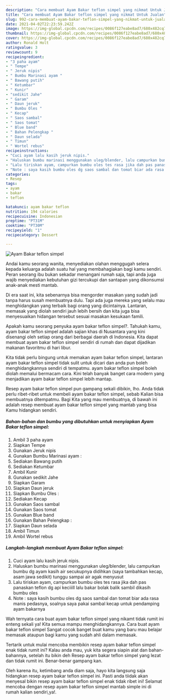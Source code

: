 ```yaml
---
description: "Cara membuat Ayam Bakar teflon simpel yang nikmat Untuk Jualan"
title: "Cara membuat Ayam Bakar teflon simpel yang nikmat Untuk Jualan"
slug: 992-cara-membuat-ayam-bakar-teflon-simpel-yang-nikmat-untuk-jualan
date: 2021-04-02T22:23:59.242Z
image: https://img-global.cpcdn.com/recipes/0086f127eabe8ad7/680x482cq70/ayam-bakar-teflon-simpel-foto-resep-utama.jpg
thumbnail: https://img-global.cpcdn.com/recipes/0086f127eabe8ad7/680x482cq70/ayam-bakar-teflon-simpel-foto-resep-utama.jpg
cover: https://img-global.cpcdn.com/recipes/0086f127eabe8ad7/680x482cq70/ayam-bakar-teflon-simpel-foto-resep-utama.jpg
author: Ronald Holt
ratingvalue: 3
reviewcount: 9
recipeingredient:
- "3 paha ayam"
- " Tempe"
- " Jeruk nipis"
- " Bumbu Marinasi ayam "
- " Bawang putih"
- " Ketumbar"
- " Kunir"
- "sedikit Jahe"
- " Garam"
- " Daun jeruk"
- " Bumbu Oles "
- " Kecap"
- " Saos sambal"
- " Saos tomat"
- " Blue band"
- " Bahan Pelengkap "
- " Daun selada"
- " Timun"
- " Wortel rebus"
recipeinstructions:
- "Cuci ayam lalu kasih jeruk nipis."
- "Haluskan bumbu marinasi menggunakan uleg/blender, lalu campurkan bumbu dg ayam kasih air secukupnya didihkan (saya tambahkan kecap, asam jawa sedikit) tunggu sampai air agak menyusut"
- "Lalu tiriskan ayam, campurkan bumbu oles tes rasa jika dah pas panaskan teflon dg api keciiill lalu bakar bolak balik sambil dikasih bumbu oles"
- "Note : saya kasih bumbu oles dg saos sambal dan tomat biar ada rasa manis pedasnya, soalnya saya pakai sambal kecap untuk pendamping ayam bakarnya"
categories:
- Resep
tags:
- ayam
- bakar
- teflon

katakunci: ayam bakar teflon 
nutrition: 194 calories
recipecuisine: Indonesian
preptime: "PT31M"
cooktime: "PT30M"
recipeyield: "1"
recipecategory: Dessert

---
```



![Ayam Bakar teflon simpel](https://img-global.cpcdn.com/recipes/0086f127eabe8ad7/680x482cq70/ayam-bakar-teflon-simpel-foto-resep-utama.jpg)

Andai kamu seorang wanita, menyediakan olahan menggugah selera kepada keluarga adalah suatu hal yang membahagiakan bagi kamu sendiri. Peran seorang ibu bukan sekadar menangani rumah saja, tapi anda juga wajib menyediakan kebutuhan gizi tercukupi dan santapan yang dikonsumsi anak-anak mesti mantab.

Di era  saat ini, kita sebenarnya bisa mengorder masakan yang sudah jadi tanpa harus susah membuatnya dulu. Tapi ada juga mereka yang selalu mau menghidangkan yang terbaik bagi orang yang dicintainya. Lantaran, memasak yang diolah sendiri jauh lebih bersih dan kita juga bisa menyesuaikan hidangan tersebut sesuai masakan kesukaan famili. 



Apakah kamu seorang penyuka ayam bakar teflon simpel?. Tahukah kamu, ayam bakar teflon simpel adalah sajian khas di Nusantara yang kini disenangi oleh setiap orang dari berbagai daerah di Indonesia. Kita dapat membuat ayam bakar teflon simpel sendiri di rumah dan dapat dijadikan makanan favoritmu di hari libur.

Kita tidak perlu bingung untuk memakan ayam bakar teflon simpel, lantaran ayam bakar teflon simpel tidak sulit untuk dicari dan anda pun boleh menghidangkannya sendiri di tempatmu. ayam bakar teflon simpel boleh diolah memalui bermacam cara. Kini telah banyak banget cara modern yang menjadikan ayam bakar teflon simpel lebih mantap.

Resep ayam bakar teflon simpel pun gampang sekali dibikin, lho. Anda tidak perlu ribet-ribet untuk membeli ayam bakar teflon simpel, sebab Kalian bisa membuatnya ditempatmu. Bagi Kita yang mau membuatnya, di bawah ini adalah resep membuat ayam bakar teflon simpel yang mantab yang bisa Kamu hidangkan sendiri.

<!--inarticleads1-->

##### Bahan-bahan dan bumbu yang dibutuhkan untuk menyiapkan Ayam Bakar teflon simpel:

1. Ambil 3 paha ayam
1. Siapkan  Tempe
1. Gunakan  Jeruk nipis
1. Gunakan  Bumbu Marinasi ayam :
1. Sediakan  Bawang putih
1. Sediakan  Ketumbar
1. Ambil  Kunir
1. Gunakan sedikit Jahe
1. Siapkan  Garam
1. Siapkan  Daun jeruk
1. Siapkan  Bumbu Oles :
1. Sediakan  Kecap
1. Gunakan  Saos sambal
1. Gunakan  Saos tomat
1. Gunakan  Blue band
1. Gunakan  Bahan Pelengkap :
1. Siapkan  Daun selada
1. Ambil  Timun
1. Ambil  Wortel rebus




<!--inarticleads2-->

##### Langkah-langkah membuat Ayam Bakar teflon simpel:

1. Cuci ayam lalu kasih jeruk nipis.
1. Haluskan bumbu marinasi menggunakan uleg/blender, lalu campurkan bumbu dg ayam kasih air secukupnya didihkan (saya tambahkan kecap, asam jawa sedikit) tunggu sampai air agak menyusut
1. Lalu tiriskan ayam, campurkan bumbu oles tes rasa jika dah pas panaskan teflon dg api keciiill lalu bakar bolak balik sambil dikasih bumbu oles
1. Note : saya kasih bumbu oles dg saos sambal dan tomat biar ada rasa manis pedasnya, soalnya saya pakai sambal kecap untuk pendamping ayam bakarnya




Wah ternyata cara buat ayam bakar teflon simpel yang nikamt tidak rumit ini enteng sekali ya! Kita semua mampu menghidangkannya. Cara buat ayam bakar teflon simpel Sangat cocok banget buat kamu yang baru mau belajar memasak ataupun bagi kamu yang sudah ahli dalam memasak.

Tertarik untuk mulai mencoba membikin resep ayam bakar teflon simpel enak tidak rumit ini? Kalau anda mau, yuk kita segera siapin alat dan bahan-bahannya, setelah itu bikin deh Resep ayam bakar teflon simpel yang lezat dan tidak rumit ini. Benar-benar gampang kan. 

Oleh karena itu, ketimbang anda diam saja, hayo kita langsung saja hidangkan resep ayam bakar teflon simpel ini. Pasti anda tiidak akan menyesal bikin resep ayam bakar teflon simpel enak tidak ribet ini! Selamat mencoba dengan resep ayam bakar teflon simpel mantab simple ini di rumah kalian sendiri,ya!.

